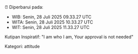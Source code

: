 ⏰ Diperbarui pada:
- WIB: Senin, 28 Juli 2025 09.33.27 UTC
- WITA: Senin, 28 Juli 2025 10.33.27 UTC
- WIT: Senin, 28 Juli 2025 11.33.27 UTC

Kutipan Inspiratif:
"I am who I am, Your approval is not needed"


Kategori: attitude

